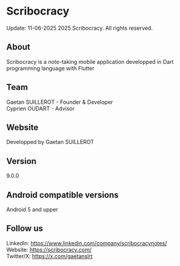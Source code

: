 # Scribocracy
Update: 11-06-2025
2025 Scribocracy. All rights reserved.

## About
Scribocracy is a note-taking mobile application developped in Dart programming language with Flutter

## Team
Gaetan SUILLEROT - Founder & Developer<br>
Cyprien OUDART - Advisor

## Website
Developped by Gaetan SUILLEROT

## Version
9.0.0

## Android compatible versions
Android 5 and upper

## Follow us
LinkedIn: https://www.linkedin.com/company/scribocracynotes/<br>
Website: https://scribocracy.com/<br>
Twitter/X: https://x.com/gaetanslrt
